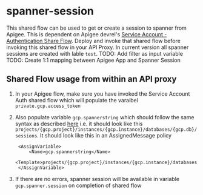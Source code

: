 # spanner-session
This shared flow can be used to get or create a session to spanner from Apigee.
This is dependent on Apigee devrel's [Service Account - Authentication Share Flow](https://github.com/ash-au/devrel/tree/main/references/gcp-sa-auth-shared-flow).
Deploy and invoke that shared flow before invoking this shared flow in your API Proxy.
In current version all spanner sessions are created with lable `test`.
TODO: Add filter as input variable
TODO: Create 1:1 mapping between Apigee App and Spanner Session

## Shared Flow usage from within an API proxy

1. In your Apigee flow, make sure you have invoked the Service Account Auth shared
   flow which will populate the varaibel `private.gcp.access_token`

2. Also populate variable `gcp.spannerstring` which should follow the same syntax as 
   described [here](https://cloud.google.com/spanner/docs/reference/rest/v1/projects.instances.databases.sessions/create) i.e.
   it should look like this `projects/{gcp.project}/instances/{gcp.instance}/databases/{gcp.db}/sessions`.
   It should look like this in an AssignedMessage policy
   
   ```
    <AssignVariable>
        <Name>gcp.spannerstring</Name>
        <Template>projects/{gcp.project}/instances/{gcp.instance}/databases/{gcp.db}/sessions</Template>
    </AssignVariable>
   ```

3. If there are no errors, spanner session will be available in variable `gcp.spanner.session` on 
   completion of shared flow
